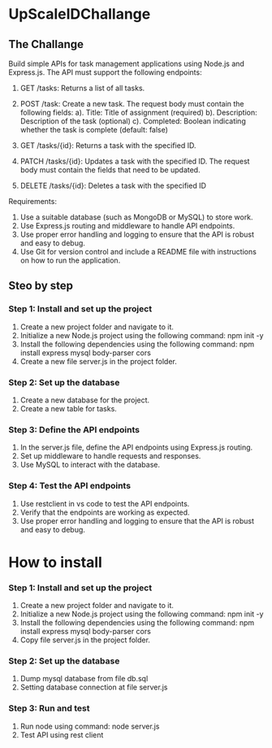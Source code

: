 # UpScaleIDChallange

## The Challange
Build simple APIs for task management applications using Node.js and Express.js. The API must support the following endpoints:
1. GET /tasks: Returns a list of all tasks.

2. POST /task: Create a new task. The request body must contain the following fields:
a). Title: Title of assignment (required)
b). Description: Description of the task (optional)
c). Completed: Boolean indicating whether the task is complete (default: false)

3. GET /tasks/{id}: Returns a task with the specified ID.
4. PATCH /tasks/{id}: Updates a task with the specified ID. The request body must contain the fields that need to be updated.

5. DELETE /tasks/{id}: Deletes a task with the specified ID

Requirements:
1. Use a suitable database (such as MongoDB or MySQL) to store work.
2. Use Express.js routing and middleware to handle API endpoints.
3. Use proper error handling and logging to ensure that the API is robust and easy to debug.
4. Use Git for version control and include a README file with instructions on how to run the application.

## Steo by step
### Step 1: Install and set up the project
1. Create a new project folder and navigate to it.
2. Initialize a new Node.js project using the following command: npm init -y
3. Install the following dependencies using the following command: npm install express mysql body-parser cors
4. Create a new file server.js in the project folder.

### Step 2: Set up the database
1. Create a new database for the project.
2. Create a new table for tasks.

### Step 3: Define the API endpoints
1. In the server.js file, define the API endpoints using Express.js routing.
2. Set up middleware to handle requests and responses.
3. Use MySQL to interact with the database.

### Step 4: Test the API endpoints
1. Use restclient in vs code to test the API endpoints.
2. Verify that the endpoints are working as expected.
3. Use proper error handling and logging to ensure that the API is robust and easy to debug.

# How to install
### Step 1: Install and set up the project
1. Create a new project folder and navigate to it.
2. Initialize a new Node.js project using the following command: npm init -y
3. Install the following dependencies using the following command: npm install express mysql body-parser cors
4. Copy file server.js in the project folder.

### Step 2: Set up the database
1. Dump mysql database from file db.sql
2. Setting database connection at file server.js

### Step 3: Run and test
1. Run node using command: node server.js
2. Test API using rest client
